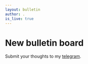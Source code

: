 ```yaml
---
layout: bulletin
author: .
is_live: true
---
```

# New bulletin board

Submit your thoughts to my [telegram](https://t.me/torresjrjr).

